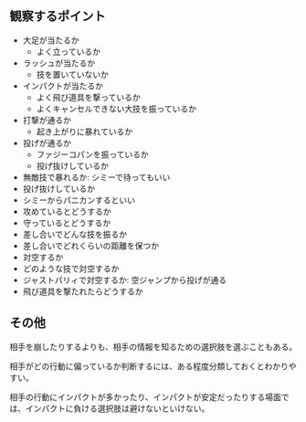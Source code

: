 ## 観察するポイント

- 大足が当たるか
  - よく立っているか
- ラッシュが当たるか
  - 技を置いていないか
- インパクトが当たるか
  - よく飛び道具を撃っているか
  - よくキャンセルできない大技を振っているか
- 打撃が通るか
  - 起き上がりに暴れているか
- 投げが通るか
  - ファジーコパンを振っているか
  - 投げ抜けしているか
- 無敵技で暴れるか: シミーで待ってもいい
- 投げ抜けしているか
- シミーからパニカンするといい
- 攻めているとどうするか
- 守っているとどうするか
- 差し合いでどんな技を振るか
- 差し合いでどれくらいの距離を保つか
- 対空するか
- どのような技で対空するか
- ジャストパリィで対空するか: 空ジャンプから投げが通る
- 飛び道具を撃たれたらどうするか

## その他

相手を崩したりするよりも、相手の情報を知るための選択肢を選ぶこともある。

相手がどの行動に偏っているか判断するには、ある程度分類しておくとわかりやすい。

相手の行動にインパクトが多かったり、インパクトが安定だったりする場面では、インパクトに負ける選択肢は避けないといけない。
